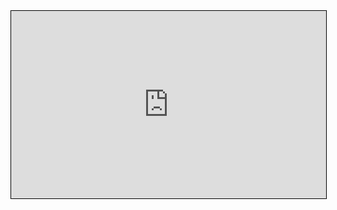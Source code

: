 

<iframe src="https://www.youtube.com/watch?v=61vSIrg70xM" width="100%" height="300" style="border:1px solid black;">
</iframe>

